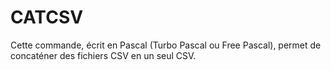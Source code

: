 # CATCSV
Cette commande, écrit en Pascal (Turbo Pascal ou Free Pascal), permet de concaténer des fichiers CSV en un seul CSV.
